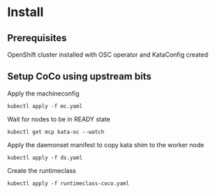 # Install

## Prerequisites
OpenShift cluster installed with OSC operator and KataConfig created

## Setup CoCo using upstream bits

Apply the machineconfig

```
kubectl apply -f mc.yaml
```

Wait for nodes to be in READY state

```
kubectl get mcp kata-oc --watch
```

Apply the daemonset manifest to copy kata shim to the worker node

```
kubectl apply -f ds.yaml
```

Create the runtimeclass
```
kubectl apply -f runtimeclass-coco.yaml
```
